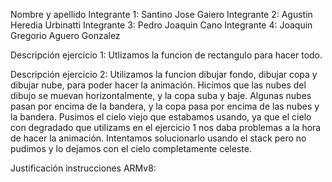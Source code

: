 Nombre y apellido 
Integrante 1: Santino Jose Gaiero
Integrante 2: Agustin Heredia Urbinatti
Integrante 3: Pedro Joaquin Cano
Integrante 4: Joaquin Gregorio Aguero Gonzalez


Descripción ejercicio 1: Utlizamos la funcion de rectangulo para hacer todo. 


Descripción ejercicio 2: Utilizamos la funcion dibujar fondo, dibujar copa y dibujar nube, para poder hacer la animación. Hicimos que las nubes del dibujo se muevan horizontalmente, y la copa suba y baje. Algunas nubes pasan por encima de la bandera, y la copa pasa por encima de las nubes y la bandera. Pusimos el cielo viejo que estabamos usando, ya que el cielo con degradado que utilizams en el ejercicio 1 nos daba problemas a la hora de hacer la animación. Intentamos solucionarlo usando el stack pero no pudimos y lo dejamos con el cielo completamente celeste.


Justificación instrucciones ARMv8:


